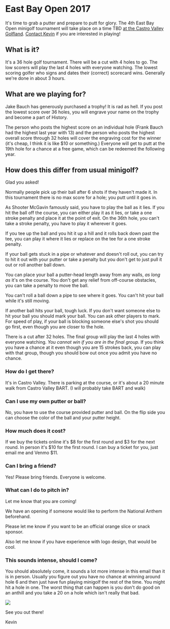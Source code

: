 <link href="https://cdn.rawgit.com/kevinburke/markdowncss/master/markdown.css"
rel="stylesheet"></link>

# East Bay Open 2017

It's time to grab a putter and prepare to putt for glory. The 4th East
Bay Open minigolf tournament will take place on a time TBD [at the Castro
Valley Golfland](https://www.golfland.com/castrovalley/). [Contact
Kevin](mailto:kev@inburke.com) if you are interested in playing!

## What is it?

It's a 36 hole golf tournament. There will be a cut with 4 holes to go. The low
scorers will play the last 4 holes with everyone watching. The lowest scoring
golfer who signs and dates their (correct) scorecard wins. Generally we're done
in about 3 hours.

## What are we playing for?

Jake Bauch has generously purchased a trophy! It is rad as hell. If you post
the lowest score over 36 holes, you will engrave your name on the trophy and
become a part of History.

The person who posts the highest score on an individual hole (Frank Bauch had
the highest last year with 13) and the person who posts the highest overall
score through 32 holes will cover the engraving cost for the winner (it's
cheap, I think it is like $10 or something.) Everyone will get to putt at the
19th hole for a chance at a free game, which can be redeemed the following
year.

## How does this differ from usual minigolf?

Glad you asked!

Normally people pick up their ball after 6 shots if they haven't made it. In
this tournament there is no max score for a hole; you putt until it goes in.

As Shooter McGavin famously said, you have to play the ball as it lies. If you
hit the ball off the course, you can either play it as it lies, or take a one
stroke penalty and place it at the point of exit. On the 36th hole, you can't
take a stroke penalty, you have to play it wherever it goes.

If you tee up the ball and you hit it up a hill and it rolls back down past
the tee, you can play it where it lies or replace on the tee for a one stroke
penalty.

If your ball gets stuck in a pipe or whatever and doesn't roll out, you can try
to hit it out with your putter or take a penalty but you don't get to just pull
it out or roll another ball down.

You can place your ball a putter-head length away from any walls, *as long as*
it's on the course. You don't get any relief from off-course obstacles, you can
take a penalty to move the ball.

You can't roll a ball down a pipe to see where it goes. You can't hit your ball
while it's still moving.

If another ball hits your ball, tough luck. If you don't want someone else to
hit your ball you should mark your ball. You can ask other players to mark. For
speed of play, if your ball is blocking someone else's shot you should go
first, even though you are closer to the hole.

There is a cut after 32 holes. The final group will play the last 4 holes with
everyone watching. *You cannot win if you are in the final group.* If you think
you have a chance at it even though you are 15 strokes back, you can play with
that group, though you should bow out once you admit you have no chance.

### How do I get there?

It's in Castro Valley. There is parking at the course, or it's about a 20
minute walk from Castro Valley BART. (I will probably take BART and walk)

### Can I use my own putter or ball?

No, you have to use the course provided putter and ball. On the flip side you
can choose the color of the ball and your putter height.

### How much does it cost?

If we buy the tickets online it's $8 for the first round and $3 for the next
round. In person it's $10 for the first round. I can buy a ticket for you, just
email me and Venmo $11.

### Can I bring a friend?

Yes! Please bring friends. Everyone is welcome.

### What can I do to pitch in?

Let me know that you are coming!

We have an opening if someone would like to perform the National Anthem beforehand.

Please let me know if you want to be an official orange slice or snack sponsor.

Also let me know if you have experience with logo design, that would be cool.

### This sounds intense, should I come?

You should absolutely come, it sounds a lot more intense in this email than it
is in person. Usually you figure out you have no chance at winning around hole
6 and then just have fun playing minigolf the rest of the time. You might hit a
hole in one. The worst thing that can happen is you don't do good on an anthill
and you take a 20 on a hole which isn't really that bad.

<img src="https://media.giphy.com/media/kGVuQRmroRI3u/giphy.gif" />

See you out there!

Kevin
